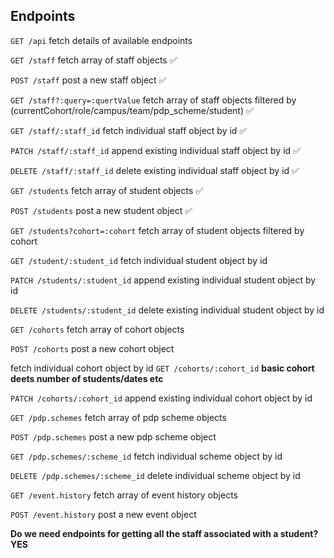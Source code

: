 ## Endpoints

`GET /api`
fetch details of available endpoints

`GET /staff`
fetch array of staff objects ✅

`POST /staff`
post a new staff object ✅

`GET /staff?:query=:quertValue`
fetch array of staff objects filtered by (currentCohort/role/campus/team/pdp_scheme/student) ✅

<!-- `GET /staff?seminar=:seminar_name&sort=date&order=:order`
fetch array of staff objects filtered by seminar_group, sorted by date, flexible order

`GET /staff?mentor=:mentor_name&sort=date&order=:order`
fetch array of staff objects filtered by seminar_group, sorted by date, flexible order -->

`GET /staff/:staff_id`
fetch individual staff object by id ✅

`PATCH /staff/:staff_id`
append existing individual staff object by id ✅

`DELETE /staff/:staff_id`
delete existing individual staff object by id ✅

`GET /students`
fetch array of student objects ✅

`POST /students`
post a new student object ✅

`GET /students?cohort=:cohort`
fetch array of student objects filtered by cohort

<!-- `GET /students/:seminar_group` **turn into queries on students**
fetch array of staff objects by seminar group

`GET /students/:mentor_group` **turn into queries on students**
fetch array of staff objects by mentor group -->

`GET /student/:student_id`
fetch individual student object by id

`PATCH /students/:student_id`
append existing individual student object by id

`DELETE /students/:student_id`
delete existing individual student object by id

`GET /cohorts`
fetch array of cohort objects

`POST /cohorts`
post a new cohort object

fetch individual cohort object by id
`GET /cohorts/:cohort_id`
**basic cohort deets number of students/dates etc**

`PATCH /cohorts/:cohort_id`
append existing individual cohort object by id

<!-- `GET /seminar.groups`
fetch array of seminar objects

`POST /seminar.groups` **this post handled by cohorts post add patch**
post a new seminar group object

`GET /mentor.groups`
fetch array of seminar objects

`POST /mentor.groups` **this post handled by cohorts post add patch**
post a new seminar group object -->

`GET /pdp.schemes`
fetch array of pdp scheme objects

`POST /pdp.schemes`
post a new pdp scheme object

`GET /pdp.schemes/:scheme_id`
fetch individual scheme object by id

`DELETE /pdp.schemes/:scheme_id`
delete individual scheme object by id

`GET /event.history`
fetch array of event history objects

`POST /event.history`
post a new event object

**Do we need endpoints for getting all the staff associated with a student? YES**
